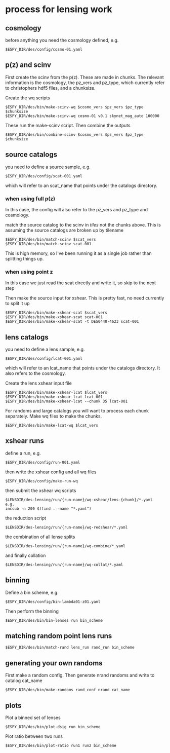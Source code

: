 process for lensing work
========================

cosmology
---------
before anything you need the cosmology defined, e.g.

    $ESPY_DIR/des/config/cosmo-01.yaml

p(z) and scinv
--------------

First create the scinv from the p(z). These are made in chunks.  The relevant
information is the cosmology, the pz_vers and pz_type, which currently refer to
christophers hdf5 files, and a chunksize.

Create the wq scripts

    $ESPY_DIR/des/bin/make-scinv-wq $cosmo_vers $pz_vers $pz_type $chunksize
    $ESPY_DIR/des/bin/make-scinv-wq cosmo-01 v0.1 skynet_mag_auto 100000

These run the make-scinv script.  Then combine the outputs

    $ESPY_DIR/des/bin/combine-scinv $cosmo_vers $pz_vers $pz_type $chunksize

source catalogs
---------------

you need to define a source sample, e.g.

    $ESPY_DIR/des/config/scat-001.yaml

which will refer to an scat_name that points under the catalogs directory.  

### when using full p(z)

In this case, the config will also refer to the pz_vers and pz_type and
cosmology.

match the source catalog to the scinv in *tiles* not the chunks above.  This is
assuming the source catalogs are broken up by tilename

    $ESPY_DIR/des/bin/match-scinv $scat_vers
    $ESPY_DIR/des/bin/match-scinv scat-001

This is high memory, so I've been running it as a single job rather than
splitting things up.

### when using point z

In this case we just read the scat directly and write it, so skip to the
next step

Then make the source input for xshear.  This is pretty fast, no need currently
to split it up

    $ESPY_DIR/des/bin/make-xshear-scat $scat_vers
    $ESPY_DIR/des/bin/make-xshear-scat scat-001
    $ESPY_DIR/des/bin/make-xshear-scat -t DES0440-4623 scat-001

lens catalogs
---------------

you need to define a lens sample, e.g.

    $ESPY_DIR/des/config/lcat-001.yaml

which will refer to an lcat_name that points under the catalogs directory.  It
also refers to the cosmology.

Create the lens xshear input file

    $ESPY_DIR/des/bin/make-xshear-lcat $lcat_vers
    $ESPY_DIR/des/bin/make-xshear-lcat lcat-001
    $ESPY_DIR/des/bin/make-xshear-lcat --chunk 35 lcat-001

For randoms and large catalogs you will want to process each chunk
separately.  Make wq files to make the chunks.

    $ESPY_DIR/des/bin/make-lcat-wq $lcat_vers


xshear runs
-----------

define a run, e.g.

    $ESPY_DIR/des/config/run-001.yaml

then write the xshear config and all wq files

    $ESPY_DIR/des/config/make-run-wq

then submit the xshear wq scripts

    $LENSDIR/des-lensing/run/{run-name}/wq-xshear/lens-{chunk}/*.yaml 
    e.g.
    incsub -n 200 $(find . -name "*.yaml")

the reduction script

    $LENSDIR/des-lensing/run/{run-name}/wq-redshear/*.yaml 

the combination of all lense splits

    $LENSDIR/des-lensing/run/{run-name}/wq-combine/*.yaml 

and finally collation

    $LENSDIR/des-lensing/run/{run-name}/wq-collat/*.yaml 

binning
-------

Define a bin scheme, e.g. 

    $ESPY_DIR/des/config/bin-lambda01-z01.yaml

Then perform the binning


    $ESPY_DIR/des/bin/bin-lenses run bin_scheme

matching random point lens runs
-------------------------------

    $ESPY_DIR/des/bin/match-rand lens_run rand_run bin_scheme

generating your own randoms
---------------------------

First make a random config.  Then generate nrand randoms
and write to catalog cat_name

    $ESPY_DIR/des/bin/make-randoms rand_conf nrand cat_name

plots
-----

Plot a binned set of lenses

    $ESPY_DIR/des/bin/plot-dsig run bin_scheme

Plot ratio between two runs

    $ESPY_DIR/des/bin/plot-ratio run1 run2 bin_scheme
